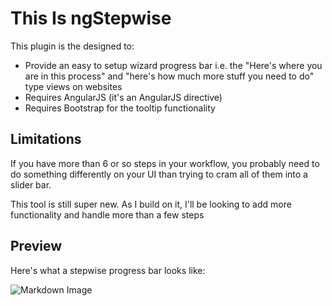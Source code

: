 # This Is ngStepwise
This plugin is the designed to:
- Provide an easy to setup wizard progress bar i.e. the "Here's where you are in this process" and "here's how much more stuff you need to do" type views on websites 
- Requires AngularJS (it's an AngularJS directive)
- Requires Bootstrap for the tooltip functionality 

## Limitations
If you have more than 6 or so steps in your workflow, you probably need to do something differently on your UI than trying to cram all of them into a slider bar. 

This tool is still super new. As I build on it, I'll be looking to add more functionality and handle more than a few steps

## Preview

Here's what a stepwise progress bar looks like:

![Markdown Image](//storage.googleapis.com/com-larcity-static/shadowbox/ng-stepwise-example.png "Here's what an implementation looks like!")